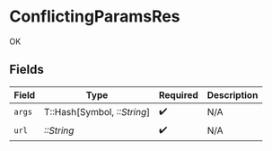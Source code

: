 # ConflictingParamsRes

OK


## Fields

| Field                       | Type                        | Required                    | Description                 |
| --------------------------- | --------------------------- | --------------------------- | --------------------------- |
| `args`                      | T::Hash[Symbol, *::String*] | :heavy_check_mark:          | N/A                         |
| `url`                       | *::String*                  | :heavy_check_mark:          | N/A                         |